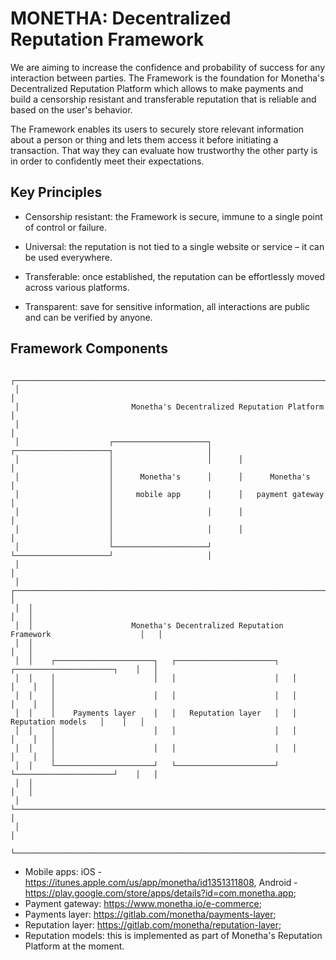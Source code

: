 # MONETHA: Decentralized Reputation Framework

We are aiming to increase the confidence and probability of success for any interaction between parties. The Framework is the foundation for Monetha's Decentralized Reputation Platform which allows to make payments and build a censorship resistant and transferable reputation that is reliable and based on the user's behavior.

The Framework enables its users to securely store relevant information about a person or thing and lets them access it before initiating a transaction. That way they can evaluate how trustworthy the other party is in order to confidently meet their expectations.

## Key Principles
- Censorship resistant: the Framework is secure, immune to a single point of control or failure.

- Universal: the reputation is not tied to a single website or service – it can be used everywhere.

- Transferable: once established, the reputation can be effortlessly moved across various platforms.

- Transparent: save for sensitive information, all interactions are public and can be verified by anyone.

## Framework Components                                                                      
                                                                                                    
     ┌─────────────────────────────────────────────────────────────────────────────────────────────┐
     │                                                                                             │
     │                         Monetha's Decentralized Reputation Platform                         │
     │                                                                                             │
     │                    ┌─────────────────────┐      ┌─────────────────────┐                     │
     │                    │                     │      │                     │                     │
     │                    │      Monetha's      │      │      Monetha's      │                     │
     │                    │     mobile app      │      │   payment gateway   │                     │
     │                    │                     │      │                     │                     │
     │                    │                     │      │                     │                     │
     │                    └─────────────────────┘      └─────────────────────┘                     │
     │                                                                                             │
     │  ┌──────────────────────────────────────────────────────────────────────────────────────┐   │
     │  │                                                                                      │   │
     │  │                      Monetha's Decentralized Reputation Framework                    │   │
     │  │                                                                                      │   │
     │  │    ┌──────────────────────┐   ┌──────────────────────┐   ┌──────────────────────┐    │   │
     │  │    │                      │   │                      │   │                      │    │   │
     │  │    │                      │   │                      │   │                      │    │   │
     │  │    │    Payments layer    │   │   Reputation layer   │   │  Reputation models   │    │   │
     │  │    │                      │   │                      │   │                      │    │   │
     │  │    │                      │   │                      │   │                      │    │   │
     │  │    └──────────────────────┘   └──────────────────────┘   └──────────────────────┘    │   │
     │  │                                                                                      │   │
     │  └──────────────────────────────────────────────────────────────────────────────────────┘   │
     │                                                                                             │
     └─────────────────────────────────────────────────────────────────────────────────────────────┘

- Mobile apps: iOS - https://itunes.apple.com/us/app/monetha/id1351311808, Android - https://play.google.com/store/apps/details?id=com.monetha.app;
- Payment gateway: https://www.monetha.io/e-commerce;
- Payments layer: https://gitlab.com/monetha/payments-layer;
- Reputation layer: https://gitlab.com/monetha/reputation-layer;
- Reputation models: this is implemented as part of Monetha's Reputation Platform at the moment.
